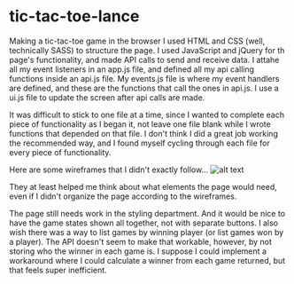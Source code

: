 # tic-tac-toe-lance
Making a tic-tac-toe game in the browser
I used HTML and CSS (well, technically SASS) to structure the page. I used JavaScript and jQuery for th page's functionality, and made API calls to 
send and receive data. I attahe all my event listeners in an app.js file, and defined all my api calling functions inside an 
api.js file. My events.js file is where my event handlers are defined, and these are the functions that call the ones in 
api.js. I use a ui.js file to update the screen after api calls are made.

It was difficult to stick to one file at a time, since I wanted to complete each piece of functionality as I began it, not 
leave one file blank while I wrote functions that depended on that file. I don't think I did a great job working the 
recommended way, and I found myself cycling through each file for every piece of functionality.

Here are some wireframes that I didn't exactly follow... 
![alt text](https://imgur.com/a/Vq7Jvl6 "Tic-tac-toe wireframe")

They at least helped me think about what elements the page would need, even if I didn't organize the page according to 
the wireframes.

The page still needs work in the styling department. And it would be nice to have the game states shown all together, not 
with separate buttons. I also wish there was a way to list games by winning player (or list games won by a player). The API 
doesn't seem to make that workable, however, by not storing who the winner in each game is. I suppose I could implement 
a workaround where I could calculate a winner from each game returned, but that feels super inefficient.
